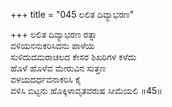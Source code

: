 +++
title = "045 ಲಲಿತ ದಿವ್ಯಾಭರಣ"

+++
ಲಲಿತ ದಿವ್ಯಾಭರಣ ರತ್ನಾ  
ವಳಿಯನನುಕರಿಸಿದನು ಪಾಳೆಯ  
ಸುಳಿದುದಮರಾಚಲದ ಕೇಸರ ಶಿಖರಿಗಳ ಕಳೆದು  
ಹೊಳೆ ಹೊಳೆವ ಮೇರುವಿನ ಸುತ್ತಣ  
ವಳಯದರ್ಧವನಾಕರಿಸಿ ಕೈ  
ವಳಿಸಿ ಬಿಟ್ಟನು ಹೊಕ್ಕಿಳಾವೃತವರುಷ ಸೀಮೆಯಲಿ     ॥45॥